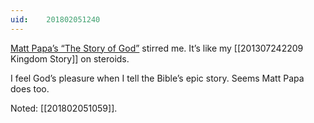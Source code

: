 ```yaml
---
uid:	201802051240
---
```


[Matt Papa’s “The Story of God”](https://youtu.be/E4cL-Zcxa9M) stirred me. It’s like my [[201307242209 Kingdom Story]] on steroids.

I feel God’s pleasure when I tell the Bible’s epic story. Seems Matt Papa does too.

Noted: [[201802051059]].
